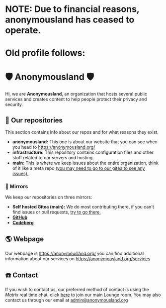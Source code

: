<!--

**Here are some ideas to get you started:**

🙋‍♀️ A short introduction - what is your organization all about?
🌈 Contribution guidelines - how can the community get involved?
👩‍💻 Useful resources - where can the community find your docs? Is there anything else the community should know?
🍿 Fun facts - what does your team eat for breakfast?
🧙 Remember, you can do mighty things with the power of [Markdown](https://docs.github.com/github/writing-on-github/getting-started-with-writing-and-formatting-on-github/basic-writing-and-formatting-syntax)
-->

# NOTE: Due to financial reasons, anonymousland has ceased to operate.


# Old profile follows:


# 🛡 Anonymousland 🛡

Hi, we are **Anonymousland**, an organization that hosts several public services and creates content to help people protect their privacy and security.

## 📔 Our repositories

This section contains info about our repos and for what reasons they exist.

* **anonymousland:** This one is about our website that you can see when you head to https://anonymousland.org/
* **infrastructure:** This repository contains configuration files and other stuff related to our servers and hosting.
* **main:** This is where we keep issues about the entire organization, think of it like a meta repo [(you may need to go to our gitea to see any issues).](https://git.anonymousland.org/anonymousland/main)

### 📁 Mirrors

We keep our repositories on three mirrors:

* **Self hosted Gitea (main):** We do most contributing there, if you can't find issues or pull requests, [try to go there.](https://git.anonymousland.org/anonymousland)
* [**GitHub**](https://github.com/anonyland)
* [**Codeberg**](https://codeberg.org/anonymousland)

## 🌎 Webpage

Our webpage is https://anonymousland.org/ you can find additional information about our services on https://anonymousland.org/services

## ☎️ Contact

If you wish to contact us, our preferred method of contact is using the *Matrix* real time chat, click [here](https://matrix.to/#/#lounge:anonymousland.org) to join our main Lounge room. You may also contact us through our email at admin@anonymousland.org
